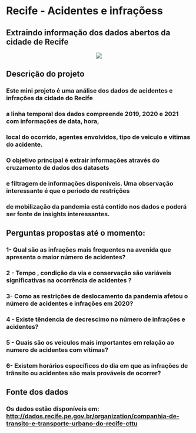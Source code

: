 # Recife - Acidentes e infraçõess
## Extraindo informação dos dados abertos da cidade de Recife
<p align="center">
<img src="http://img.shields.io/static/v1?label=STATUS&message=EM%20DESENVOLVIMENTO&color=GREEN&style=for-the-badge"/>
</p>

## Descrição do projeto

###   Este mini projeto é uma análise dos dados de acidentes e infrações da cidade do Recife
### a linha temporal dos dados compreende 2019, 2020 e 2021 com informações de data, hora, 
### local do ocorrido, agentes envolvidos, tipo de veiculo e vitimas do acidente. 
###   O objetivo principal é extrair informações através do cruzamento de dados dos datasets 
### e filtragem de informações disponíveis. Uma observação interessante é que o periodo de restrições 
### de mobilização da pandemia está contido nos dados e poderá ser fonte de insights interessantes.

## Perguntas propostas até o momento:

### 1- Qual são as infrações mais frequentes na avenida que apresenta o maior número de acidentes?
### 2 - Tempo , condição da via e conservação são variáveis significativas na ocorrência de acidentes ?
### 3- Como as restrições de deslocamento da pandemia afetou o número de acidentes e infrações em 2020?
### 4 - Existe têndencia de decrescimo no número de infrações e acidentes?
### 5 - Quais são os veiculos mais importantes em relação ao numero de acidentes com vítimas?
### 6- Existem horários específicos do dia em que as infrações de trânsito ou acidentes são mais prováveis de ocorrer?

## Fonte dos dados

### Os dados estão disponíveis em:  http://dados.recife.pe.gov.br/organization/companhia-de-transito-e-transporte-urbano-do-recife-cttu

